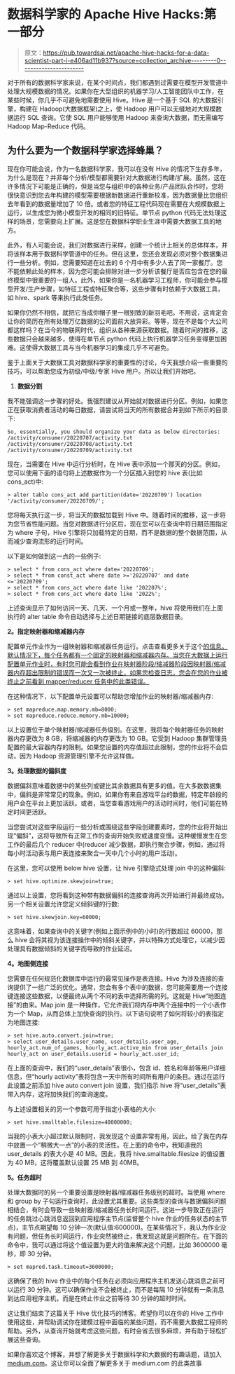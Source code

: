 # 数据科学家的 Apache Hive Hacks:第一部分

> 原文：<https://pub.towardsai.net/apache-hive-hacks-for-a-data-scientist-part-i-e406ad11b937?source=collection_archive---------0----------------------->

对于所有的数据科学家来说，在某个时间点，我们都遇到过需要在模型开发管道中处理大规模数据的情况。如果你在大型组织的机器学习/人工智能团队中工作，在某些时候，你几乎不可避免地需要使用 Hive。Hive 是一个基于 SQL 的大数据引擎，构建在 Hadoop(大数据框架)之上，使 Hadoop 用户可以无缝地对大规模数据运行 SQL 查询。它使 SQL 用户能够使用 Hadoop 来查询大数据，而无需编写 Hadoop Map-Reduce 代码。

## 为什么要为一个数据科学家选择蜂巢？

现在你可能会说，作为一名数据科学家，我可以在没有 Hive 的情况下生存多年，为什么是现在？并非每个分析/模型都需要针对大数据进行构建/扩展。虽然，这在许多情况下可能是正确的，但是当您与组织中的各种业务/产品团队合作时，您将很快意识到您去年构建的模型需要根据新数据进行重新校准，因为数据量比您组织去年看到的数据量增加了 10 倍。或者您的特征工程代码现在需要在大规模数据上运行，以生成您为微小模型开发的相同的旧特征。单节点 python 代码无法处理这样的场景，您需要向上扩展。这是您在数据科学职业生涯中需要大数据工具的地方。

此外，有人可能会说，我们对数据进行采样，创建一个统计上相关的总体样本，并将该样本用于数据科学管道中的任务。但在这里，您还会发现必须对整个数据集进行一些分析。例如，您需要知道在过去的 6 个月中有多少人去了同一家餐厅。您不能依赖此处的样本，因为您可能会排除对进一步分析该餐厅是否应包含在您的最终模型中很重要的一组人。此外，如果你是一名机器学习工程师，你可能会参与模型开发/生产步骤，如特征工程或特征聚合等，这些步骤有时依赖于大数据工具，如 hive、spark 等来执行此类任务。

如果你仍然不相信，就把它当成你帽子里一根别致的新羽毛吧。不用说，这肯定会让你的简历在所有处理万亿数据的公司面前大放异彩。等等，现在不是每个大公司都这样吗？在当今的物联网时代，组织从各种来源获取数据。随着时间的推移，这些数据只会越来越多，使得在单节点 python 代码上执行机器学习任务变得更加困难。这使得大数据工具与当今机器学习的集成几乎不可避免。

鉴于上面关于大数据工具对数据科学家的重要性的讨论，今天我想介绍一些重要的技巧，可以帮助您成为初级/中级/专家 Hive 用户。所以让我们开始吧。

1.  **数据分割**

我不能强调这一步骤的好处。我强烈建议从开始就对数据进行分区。例如，如果您正在获取消费者活动的每日数据，请尝试将当天的所有数据合并到如下所示的目录下:

```
So, essentially, you should organize your data as below directories:
/activity/consumer/20220707/activity.txt
/activity/consumer/20220708/activity.txt
/activity/consumer/20220709/activity.txt
```

现在，当需要在 Hive 中运行分析时，在 Hive 表中添加一个那天的分区。例如，您可以使用下面的语句将上述数据作为一个分区插入到您的 hive 表(比如 cons_act)中:

```
> alter table cons_act add partition(date='20220709') location '/activity/consumer/20220709/';
```

您将每天执行这一步，将当天的数据加载到 Hive 中。随着时间的推移，这一步将为您节省性能问题。当您对数据进行分区后，现在您可以在查询中将日期范围指定为 where 子句，Hive 引擎将只加载特定的日期，而不是数据的整个数据范围，从而减少查询流形的运行时间。

以下是如何做到这一点的一些例子:

```
> select * from cons_act where date='20220709'; 
> select * from const_act where date >='20220707' and date <='20220709';
> select * from cons_act where date like '202207%'; 
> select * from cons_act where date like '2022%'; 
```

上述查询显示了如何访问一天、几天、一个月或一整年，hive 将使用我们在上面执行的 alter table 命令自动选择与上述日期链接的底层数据目录。

**2。指定映射器和缩减器内存**

配置单元作业作为一组映射器和缩减器任务运行。点击查看更多关于这个[的信息。默认情况下，每个任务都有一个固定的映射器和缩减器内存。当您在大数据上运行配置单元作业时，有时您可能会看到作业在映射器阶段/缩减器阶段因映射器/缩减器内存超出限制的错误而一次又一次被终止。如果您检查日志，您会在您的作业被终止之前看到 mapper/reducer 任务中的此类错误。](https://www.geeksforgeeks.org/architecture-and-working-of-hive/)

在这种情况下，以下配置单元设置可以帮助您增加作业的映射器/缩减器内存:

```
> set mapreduce.map.memory.mb=8000;
> set mapreduce.reduce.memory.mb=10000;
```

以上设置位于单个映射器/缩减器任务级别。在这里，我将每个映射器任务的映射器内存更改为 8 GB，将缩减器的内存更改为 10 GB。它受到 Hadoop 集群管理员配置的最大容器内存的限制。如果您设置的内存值超过此限制，您的作业将不会启动，因为 Hadoop 资源管理引擎不允许这样做。

**3。处理数据的偏斜度**

数据偏斜意味着数据中的某些列或键比其余数据具有更多的值。在大多数数据集中，偏斜是非常常见的现象。例如，如果你有来自游戏平台的数据，特定年龄段的用户会在平台上更加活跃。或者，当您查看游戏用户的活动时间时，他们可能在特定时间更活跃。

当您尝试对这些字段运行一些分析或围绕这些字段创建要素时，您的作业将开始出现“偏斜”，这将导致所有正常工作的查询开始失败或速度变慢。这种缓慢发生在您工作的最后几个 reducer 中(reducer 减少数据，即执行聚合步骤，例如，通过将每小时活动表与用户表连接来聚合一天中几个小时的用户活动)。

在这里，您可以使用 below hive 设置，让 hive 引擎隐式处理 join 中的这种偏斜:

```
> set hive.optimize.skewjoin=true;
```

通过以上设置，您将看到这种带有数据偏斜的连接查询再次开始进行并最终成功。另一个相关设置允许您定义倾斜键的行数:

```
> set hive.skewjoin.key=60000;
```

这意味着，如果查询中的关键字(例如上面示例中的小时)的行数超过 60000，那么 hive 会将其视为该连接操作中的倾斜关键字，并以特殊方式处理它，以减少因处理具有数据倾斜的关键字而导致的作业延迟。

**4。地图侧连接**

您需要在任何规范化数据库中运行的最常见操作是表连接。Hive 为涉及连接的查询提供了一组广泛的优化。通常，您会有多个表中的数据，您可能需要用一个连接键连接这些数据，以便最终从两个不同的表中选择所需的列。这就是 Hive“地图连接”的由来。Map join 是一种操作，它允许我们将内存中两个连接中的一个小表作为一个 Map，从而总体上加快查询的执行。以下语句说明了如何将较小的表指定为地图连接:

```
> set hive.auto.convert.join=true;
> select user_details.user_name, user_details.user_age, hourly_act.num_of_games, hourly_act.active_min from user_details join hourly_act on user_details.userid = hourly_act.user_id;
```

在上面的查询中，我们的“user_details”表很小，包含 id、姓名和年龄等用户详细信息，但“hourly activity”表将包含一天中所有时间所有用户的条目。通过在运行此设置之前添加 hive auto convert join 设置，我们指示 hive 将“user_details”表带入内存，这将加快我们的查询速度。

与上述设置相关的另一个参数可用于指定小表格的大小:

```
> set hive.smalltable.filesize=40000000;
```

当我的小表大小超过默认限制时，我发现这个设置非常有用，因此，给了我在内存中放置一个“稍微大一点”的小表的灵活性。在上面的命令中，我知道我的 user_details 的表大小是 40 MB。因此，我将 hive.smalltable.filesize 的值设置为 40 MB，这将覆盖默认设置 25 MB 到 40MB。

**5。任务超时**

处理大数据时的另一个重要设置是映射器/缩减器任务级别的超时。当使用 where 和 group by 子句运行查询时，此设置尤其重要。这些类型的查询与数据偏斜问题相结合，有时会导致一些映射器/缩减器任务长时间运行。这进一步导致正在运行的任务跳过心跳消息返回到应用程序主节点(监督整个 hive 作业的任务状态的主节点)，主节点期望每 10 分钟一次(默认值:600000)。在某些情况下，我认为作业没有问题，但任务长时间运行，作业突然被终止，我发现这就是问题所在。在下面的命令中，我可以通过将这个值设置为更大的值来解决这个问题，比如 3600000 毫秒，即 30 分钟。

```
> set mapred.task.timeout=3600000;
```

这确保了我的 hive 作业中的每个任务在必须向应用程序主机发送心跳消息之前可以运行 30 分钟。这可以确保作业不会被终止，而不是每隔 10 分钟就有一条消息到达应用程序主机，而是在终止作业之前等待 30 分钟的超时时间。

这让我们结束了这篇关于 Hive 优化技巧的博客。希望你可以在你的 Hive 工作中使用这些，并帮助调试你在建模过程中面临的某些问题，而不需要大数据工程师的帮助。另外，从查询开始就考虑这些问题，有时会省去很多麻烦，并有助于轻松扩展这些查询。

如果你喜欢这个博客，并想了解更多关于数据科学和大数据的有趣话题，请加入[medium.com](https://medium.com/@tangri.anurag/membership)。这让你可以全面了解更多关于 medium.com 的此类故事